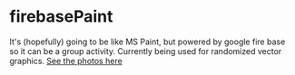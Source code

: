 # firebasePaint
It's (hopefully) going to be like MS Paint, but powered by google fire base so it can be a group activity.
Currently being used for randomized vector graphics. [See the photos here](https://goo.gl/photos/MvNsnVckftq1qcrC6)

